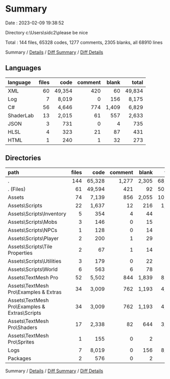 # Summary

Date : 2023-02-09 19:38:52

Directory c:\\Users\\sidc2\\please be nice

Total : 144 files,  65328 codes, 1277 comments, 2305 blanks, all 68910 lines

Summary / [Details](details.md) / [Diff Summary](diff.md) / [Diff Details](diff-details.md)

## Languages
| language | files | code | comment | blank | total |
| :--- | ---: | ---: | ---: | ---: | ---: |
| XML | 60 | 49,354 | 420 | 60 | 49,834 |
| Log | 7 | 8,019 | 0 | 156 | 8,175 |
| C# | 56 | 4,646 | 774 | 1,409 | 6,829 |
| ShaderLab | 13 | 2,015 | 61 | 557 | 2,633 |
| JSON | 3 | 731 | 0 | 4 | 735 |
| HLSL | 4 | 323 | 21 | 87 | 431 |
| HTML | 1 | 240 | 1 | 32 | 273 |

## Directories
| path | files | code | comment | blank | total |
| :--- | ---: | ---: | ---: | ---: | ---: |
| . | 144 | 65,328 | 1,277 | 2,305 | 68,910 |
| . (Files) | 61 | 49,594 | 421 | 92 | 50,107 |
| Assets | 74 | 7,139 | 856 | 2,055 | 10,050 |
| Assets\\Scripts | 22 | 1,637 | 12 | 216 | 1,865 |
| Assets\\Scripts\\Inventory | 5 | 354 | 4 | 44 | 402 |
| Assets\\Scripts\\Mobs | 3 | 146 | 0 | 15 | 161 |
| Assets\\Scripts\\NPCs | 1 | 128 | 0 | 14 | 142 |
| Assets\\Scripts\\Player | 2 | 200 | 1 | 29 | 230 |
| Assets\\Scripts\\Tile Properties | 2 | 67 | 1 | 14 | 82 |
| Assets\\Scripts\\Utilities | 3 | 179 | 0 | 22 | 201 |
| Assets\\Scripts\\World | 6 | 563 | 6 | 78 | 647 |
| Assets\\TextMesh Pro | 52 | 5,502 | 844 | 1,839 | 8,185 |
| Assets\\TextMesh Pro\\Examples & Extras | 34 | 3,009 | 762 | 1,193 | 4,964 |
| Assets\\TextMesh Pro\\Examples & Extras\\Scripts | 34 | 3,009 | 762 | 1,193 | 4,964 |
| Assets\\TextMesh Pro\\Shaders | 17 | 2,338 | 82 | 644 | 3,064 |
| Assets\\TextMesh Pro\\Sprites | 1 | 155 | 0 | 2 | 157 |
| Logs | 7 | 8,019 | 0 | 156 | 8,175 |
| Packages | 2 | 576 | 0 | 2 | 578 |

Summary / [Details](details.md) / [Diff Summary](diff.md) / [Diff Details](diff-details.md)